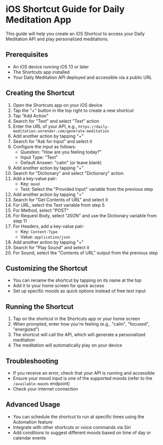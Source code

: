 # iOS Shortcut Guide for Daily Meditation App

This guide will help you create an iOS Shortcut to access your Daily Meditation API and play personalized meditations.

## Prerequisites

- An iOS device running iOS 13 or later
- The Shortcuts app installed
- Your Daily Meditation API deployed and accessible via a public URL

## Creating the Shortcut

1. Open the Shortcuts app on your iOS device
2. Tap the "+" button in the top right to create a new shortcut
3. Tap "Add Action"
4. Search for "Text" and select "Text" action
5. Enter the URL of your API, e.g., `https://daily-meditation.onrender.com/generate-meditation`
6. Add another action by tapping "+"
7. Search for "Ask for Input" and select it
8. Configure the input as follows:
   - Question: "How are you feeling today?"
   - Input Type: "Text"
   - Default Answer: "calm" (or leave blank)
9. Add another action by tapping "+"
10. Search for "Dictionary" and select "Dictionary" action
11. Add a key-value pair:
    - Key: `mood`
    - Text: Select the "Provided Input" variable from the previous step
12. Add another action by tapping "+"
13. Search for "Get Contents of URL" and select it
14. For URL, select the Text variable from step 5
15. For Method, select "POST"
16. For Request Body, select "JSON" and use the Dictionary variable from step 11
17. For Headers, add a key-value pair:
    - Key: `Content-Type`
    - Value: `application/json`
18. Add another action by tapping "+"
19. Search for "Play Sound" and select it
20. For Sound, select the "Contents of URL" output from the previous step

## Customizing the Shortcut

- You can rename the shortcut by tapping on its name at the top
- Add it to your home screen for quick access
- Set up specific moods as quick options instead of free text input

## Running the Shortcut

1. Tap on the shortcut in the Shortcuts app or your home screen
2. When prompted, enter how you're feeling (e.g., "calm", "focused", "energized")
3. The shortcut will call the API, which will generate a personalized meditation
4. The meditation will automatically play on your device

## Troubleshooting

- If you receive an error, check that your API is running and accessible
- Ensure your mood input is one of the supported moods (refer to the `/available-moods` endpoint)
- Check your internet connection

## Advanced Usage

- You can schedule the shortcut to run at specific times using the Automation feature
- Integrate with other shortcuts or voice commands via Siri
- Add conditions to suggest different moods based on time of day or calendar events 